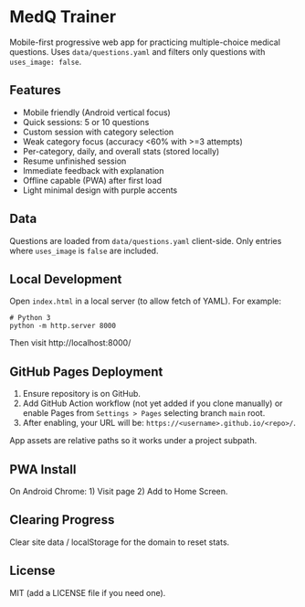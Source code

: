 # MedQ Trainer

Mobile-first progressive web app for practicing multiple-choice medical questions. Uses `data/questions.yaml` and filters only questions with `uses_image: false`.

## Features
- Mobile friendly (Android vertical focus)
- Quick sessions: 5 or 10 questions
- Custom session with category selection
- Weak category focus (accuracy <60% with >=3 attempts)
- Per-category, daily, and overall stats (stored locally)
- Resume unfinished session
- Immediate feedback with explanation
- Offline capable (PWA) after first load
- Light minimal design with purple accents

## Data
Questions are loaded from `data/questions.yaml` client-side. Only entries where `uses_image` is `false` are included.

## Local Development
Open `index.html` in a local server (to allow fetch of YAML). For example:

```
# Python 3
python -m http.server 8000
```
Then visit http://localhost:8000/

## GitHub Pages Deployment
1. Ensure repository is on GitHub.
2. Add GitHub Action workflow (not yet added if you clone manually) or enable Pages from `Settings > Pages` selecting branch `main` root.
3. After enabling, your URL will be: `https://<username>.github.io/<repo>/`.

App assets are relative paths so it works under a project subpath.

## PWA Install
On Android Chrome: 1) Visit page 2) Add to Home Screen.

## Clearing Progress
Clear site data / localStorage for the domain to reset stats.

## License
MIT (add a LICENSE file if you need one).
